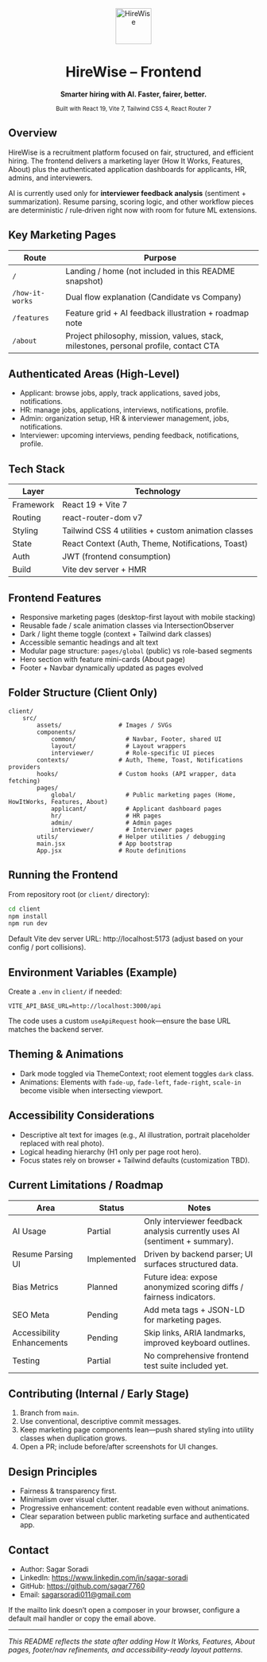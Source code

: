 <div align="center">
	<img src="/public/hirewise.svg" alt="HireWise" width="72" />
	<h1>HireWise – Frontend</h1>
	<p><strong>Smarter hiring with AI. Faster, fairer, better.</strong></p>
	<sup>Built with React 19, Vite 7, Tailwind CSS 4, React Router 7</sup>
</div>

## Overview
HireWise is a recruitment platform focused on fair, structured, and efficient hiring. The frontend delivers a marketing layer (How It Works, Features, About) plus the authenticated application dashboards for applicants, HR, admins, and interviewers.

AI is currently used only for <strong>interviewer feedback analysis</strong> (sentiment + summarization). Resume parsing, scoring logic, and other workflow pieces are deterministic / rule‑driven right now with room for future ML extensions.

## Key Marketing Pages
| Route | Purpose |
|-------|---------|
| `/` | Landing / home (not included in this README snapshot) |
| `/how-it-works` | Dual flow explanation (Candidate vs Company) |
| `/features` | Feature grid + AI feedback illustration + roadmap note |
| `/about` | Project philosophy, mission, values, stack, milestones, personal profile, contact CTA |

## Authenticated Areas (High-Level)
- Applicant: browse jobs, apply, track applications, saved jobs, notifications.
- HR: manage jobs, applications, interviews, notifications, profile.
- Admin: organization setup, HR & interviewer management, jobs, notifications.
- Interviewer: upcoming interviews, pending feedback, notifications, profile.

## Tech Stack
| Layer | Technology |
|-------|------------|
| Framework | React 19 + Vite 7 |
| Routing | react-router-dom v7 |
| Styling | Tailwind CSS 4 utilities + custom animation classes |
| State | React Context (Auth, Theme, Notifications, Toast) |
| Auth | JWT (frontend consumption) |
| Build | Vite dev server + HMR |

## Frontend Features
- Responsive marketing pages (desktop-first layout with mobile stacking)
- Reusable fade / scale animation classes via IntersectionObserver
- Dark / light theme toggle (context + Tailwind dark classes)
- Accessible semantic headings and alt text
- Modular page structure: `pages/global` (public) vs role-based segments
- Hero section with feature mini-cards (About page)
- Footer + Navbar dynamically updated as pages evolved

## Folder Structure (Client Only)
```
client/
	src/
		assets/                # Images / SVGs
		components/
			common/              # Navbar, Footer, shared UI
			layout/              # Layout wrappers
			interviewer/         # Role-specific UI pieces
		contexts/              # Auth, Theme, Toast, Notifications providers
		hooks/                 # Custom hooks (API wrapper, data fetching)
		pages/
			global/              # Public marketing pages (Home, HowItWorks, Features, About)
			applicant/           # Applicant dashboard pages
			hr/                  # HR pages
			admin/               # Admin pages
			interviewer/         # Interviewer pages
		utils/                 # Helper utilities / debugging
		main.jsx               # App bootstrap
		App.jsx                # Route definitions
```

## Running the Frontend
From repository root (or `client/` directory):

```bash
cd client
npm install
npm run dev
```
Default Vite dev server URL: http://localhost:5173 (adjust based on your config / port collisions).

## Environment Variables (Example)
Create a `.env` in `client/` if needed:
```
VITE_API_BASE_URL=http://localhost:3000/api
```

The code uses a custom `useApiRequest` hook—ensure the base URL matches the backend server.

## Theming & Animations
- Dark mode toggled via ThemeContext; root element toggles `dark` class.
- Animations: Elements with `fade-up`, `fade-left`, `fade-right`, `scale-in` become visible when intersecting viewport.

## Accessibility Considerations
- Descriptive alt text for images (e.g., AI illustration, portrait placeholder replaced with real photo).
- Logical heading hierarchy (H1 only per page root hero).
- Focus states rely on browser + Tailwind defaults (customization TBD).

## Current Limitations / Roadmap
| Area | Status | Notes |
|------|--------|-------|
| AI Usage | Partial | Only interviewer feedback analysis currently uses AI (sentiment + summary). |
| Resume Parsing UI | Implemented | Driven by backend parser; UI surfaces structured data. |
| Bias Metrics | Planned | Future idea: expose anonymized scoring diffs / fairness indicators. |
| SEO Meta | Pending | Add meta tags + JSON-LD for marketing pages. |
| Accessibility Enhancements | Pending | Skip links, ARIA landmarks, improved keyboard outlines. |
| Testing | Partial | No comprehensive frontend test suite included yet. |

## Contributing (Internal / Early Stage)
1. Branch from `main`.
2. Use conventional, descriptive commit messages.
3. Keep marketing page components lean—push shared styling into utility classes when duplication grows.
4. Open a PR; include before/after screenshots for UI changes.

## Design Principles
- Fairness & transparency first.
- Minimalism over visual clutter.
- Progressive enhancement: content readable even without animations.
- Clear separation between public marketing surface and authenticated app.

## Contact
- Author: Sagar Soradi
- LinkedIn: https://www.linkedin.com/in/sagar-soradi
- GitHub: https://github.com/sagar7760
- Email: <sagarsoradi011@gmail.com>

If the mailto link doesn’t open a composer in your browser, configure a default mail handler or copy the email above.

---
_This README reflects the state after adding How It Works, Features, About pages, footer/nav refinements, and accessibility-ready layout patterns._
